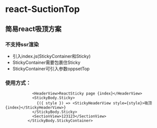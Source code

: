 # react-SuctionTop

## 简易react吸顶方案

### 不支持ssr渲染

- 引入index.js(StickyContainer和Sticky)
- StickyContainer需要包裹住Sticky
- StickyContainer可引入参数oppsetTop

### 使用方式：


``` <StickyBody.StickyContainer currentTarget='.layout-scroll-view'>
            <HeaderView>ReactSticky page {index}</HeaderView>
            <StickyBody.Sticky>
              {({ style }) => <StickyHeaderView style={style}>吸顶{index}</StickyHeaderView>}
            </StickyBody.Sticky>
            <SectionView>123123</SectionView>
          </StickyBody.StickyContainer>
```

